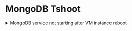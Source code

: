 # MongoDB Tshoot

<details>
  
<summary> MongoDB service not starting after VM instance reboot </summary>

Context: The MongoDB VMware instances cluster has been created via tar archive, on a separate user "mongo". The "start_mongo" script is not being run upon reboot.

Diagnosis: The log files of microservice shows connection issue with the DB server; as well as other VMs in the cluster.

Solution: Make "start_mongo" script to run at boot time.

To see last reboots:

```bash
$ last reboot
```

To add a command to start at boot time:

1. Cron
```bash
$ crontab -e

@reboot full/path/to/script
```

2. Systemd
```bash
[Unit]
Description=Job that runs your user script

[Service]
ExecStart=full/path/to/script
Type=oneshot
RemainAfterExit=yes

[Install]
WantedBy=multi-user.target
```
  
Resources:
- [Run-scripts-on-startup | Askubuntu ](https://askubuntu.com/questions/814/how-to-run-scripts-on-start-up)
</details>
